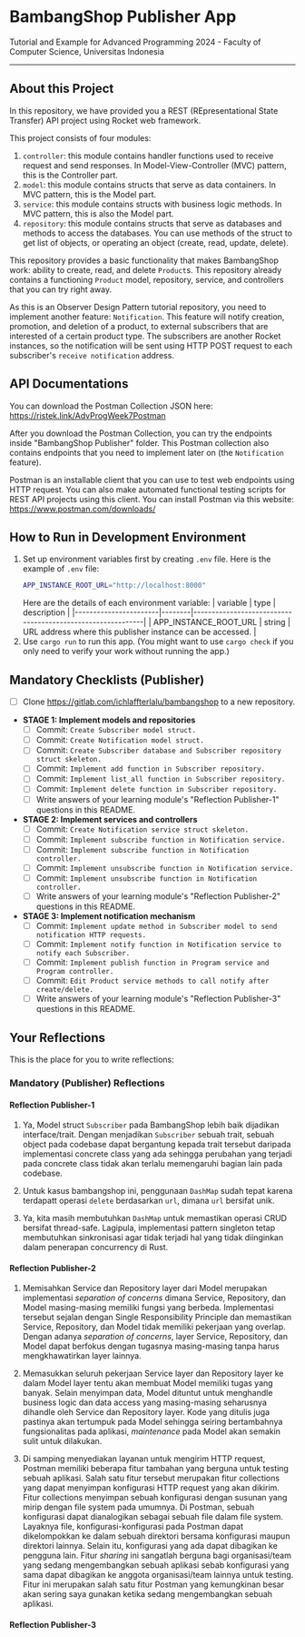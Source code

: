 # BambangShop Publisher App
Tutorial and Example for Advanced Programming 2024 - Faculty of Computer Science, Universitas Indonesia

---

## About this Project
In this repository, we have provided you a REST (REpresentational State Transfer) API project using Rocket web framework.

This project consists of four modules:
1.  `controller`: this module contains handler functions used to receive request and send responses.
    In Model-View-Controller (MVC) pattern, this is the Controller part.
2.  `model`: this module contains structs that serve as data containers.
    In MVC pattern, this is the Model part.
3.  `service`: this module contains structs with business logic methods.
    In MVC pattern, this is also the Model part.
4.  `repository`: this module contains structs that serve as databases and methods to access the databases.
    You can use methods of the struct to get list of objects, or operating an object (create, read, update, delete).

This repository provides a basic functionality that makes BambangShop work: ability to create, read, and delete `Product`s.
This repository already contains a functioning `Product` model, repository, service, and controllers that you can try right away.

As this is an Observer Design Pattern tutorial repository, you need to implement another feature: `Notification`.
This feature will notify creation, promotion, and deletion of a product, to external subscribers that are interested of a certain product type.
The subscribers are another Rocket instances, so the notification will be sent using HTTP POST request to each subscriber's `receive notification` address.

## API Documentations

You can download the Postman Collection JSON here: https://ristek.link/AdvProgWeek7Postman

After you download the Postman Collection, you can try the endpoints inside "BambangShop Publisher" folder.
This Postman collection also contains endpoints that you need to implement later on (the `Notification` feature).

Postman is an installable client that you can use to test web endpoints using HTTP request.
You can also make automated functional testing scripts for REST API projects using this client.
You can install Postman via this website: https://www.postman.com/downloads/

## How to Run in Development Environment
1.  Set up environment variables first by creating `.env` file.
    Here is the example of `.env` file:
    ```bash
    APP_INSTANCE_ROOT_URL="http://localhost:8000"
    ```
    Here are the details of each environment variable:
    | variable              | type   | description                                                |
    |-----------------------|--------|------------------------------------------------------------|
    | APP_INSTANCE_ROOT_URL | string | URL address where this publisher instance can be accessed. |
2.  Use `cargo run` to run this app.
    (You might want to use `cargo check` if you only need to verify your work without running the app.)

## Mandatory Checklists (Publisher)
-   [ ] Clone https://gitlab.com/ichlaffterlalu/bambangshop to a new repository.
-   **STAGE 1: Implement models and repositories**
    -   [ ] Commit: `Create Subscriber model struct.`
    -   [ ] Commit: `Create Notification model struct.`
    -   [ ] Commit: `Create Subscriber database and Subscriber repository struct skeleton.`
    -   [ ] Commit: `Implement add function in Subscriber repository.`
    -   [ ] Commit: `Implement list_all function in Subscriber repository.`
    -   [ ] Commit: `Implement delete function in Subscriber repository.`
    -   [ ] Write answers of your learning module's "Reflection Publisher-1" questions in this README.
-   **STAGE 2: Implement services and controllers**
    -   [ ] Commit: `Create Notification service struct skeleton.`
    -   [ ] Commit: `Implement subscribe function in Notification service.`
    -   [ ] Commit: `Implement subscribe function in Notification controller.`
    -   [ ] Commit: `Implement unsubscribe function in Notification service.`
    -   [ ] Commit: `Implement unsubscribe function in Notification controller.`
    -   [ ] Write answers of your learning module's "Reflection Publisher-2" questions in this README.
-   **STAGE 3: Implement notification mechanism**
    -   [ ] Commit: `Implement update method in Subscriber model to send notification HTTP requests.`
    -   [ ] Commit: `Implement notify function in Notification service to notify each Subscriber.`
    -   [ ] Commit: `Implement publish function in Program service and Program controller.`
    -   [ ] Commit: `Edit Product service methods to call notify after create/delete.`
    -   [ ] Write answers of your learning module's "Reflection Publisher-3" questions in this README.

## Your Reflections
This is the place for you to write reflections:

### Mandatory (Publisher) Reflections

#### Reflection Publisher-1
1. Ya, Model struct `Subscriber` pada BambangShop lebih baik dijadikan interface/trait. Dengan menjadikan `Subscriber` sebuah trait, sebuah object pada codebase dapat bergantung kepada trait tersebut daripada implementasi concrete class yang ada sehingga perubahan yang terjadi pada concrete class tidak akan terlalu memengaruhi bagian lain pada codebase.

2. Untuk kasus bambangshop ini, penggunaan `DashMap` sudah tepat karena terdapatt operasi `delete` berdasarkan `url`, dimana `url` bersifat unik.

3. Ya, kita masih membutuhkan `DashMap` untuk memastikan operasi CRUD bersifat thread-safe. Lagipula, implementasi pattern singleton tetap membutuhkan sinkronisasi agar tidak terjadi hal yang tidak diinginkan dalam penerapan concurrency di Rust.

#### Reflection Publisher-2
1. Memisahkan Service dan Repository layer dari Model merupakan implementasi <i>separation of concerns</i> dimana Service, Repository, dan Model masing-masing memiliki fungsi yang berbeda. Implementasi tersebut sejalan dengan Single Responsibility Principle dan memastikan Service, Repository, dan Model tidak memiliki pekerjaan yang overlap. Dengan adanya <i>separation of concerns</i>, layer Service, Repository, dan Model dapat berfokus dengan tugasnya masing-masing tanpa harus mengkhawatirkan layer lainnya.

2. Memasukkan seluruh pekerjaan Service layer dan Repository layer ke dalam Model layer tentu akan membuat Model memiliki tugas yang banyak. Selain menyimpan data, Model dituntut untuk menghandle business logic dan data access yang masing-masing seharusnya dihandle oleh Service dan Repository layer. Kode yang ditulis juga pastinya akan tertumpuk pada Model sehingga seiring bertambahnya fungsionalitas pada aplikasi, <i>maintenance</i> pada Model akan semakin sulit untuk dilakukan.

3. Di samping menyediakan layanan untuk mengirim HTTP request, Postman memiliki beberapa fitur tambahan yang berguna untuk testing sebuah aplikasi. Salah satu fitur tersebut merupakan fitur collections yang dapat menyimpan konfigurasi HTTP request yang akan dikirim. Fitur collections menyimpan sebuah konfigurasi dengan susunan yang mirip dengan file system pada umumnya. Di Postman, sebuah konfigurasi dapat dianalogikan sebagai sebuah file dalam file system. Layaknya file, konfigurasi-konfigurasi pada Postman dapat dikelompokkan ke dalam sebuah direktori bersama konfigurasi maupun direktori lainnya. Selain itu, konfigurasi yang ada dapat dibagikan ke pengguna lain. Fitur <i>sharing</i> ini sangatlah berguna bagi organisasi/team yang sedang mengembangkan sebuah aplikasi sebab konfigurasi yang sama dapat dibagikan ke anggota organisasi/team lainnya untuk testing. Fitur ini merupakan salah satu fitur Postman yang kemungkinan besar akan sering saya gunakan ketika sedang mengembangkan sebuah aplikasi.

#### Reflection Publisher-3
